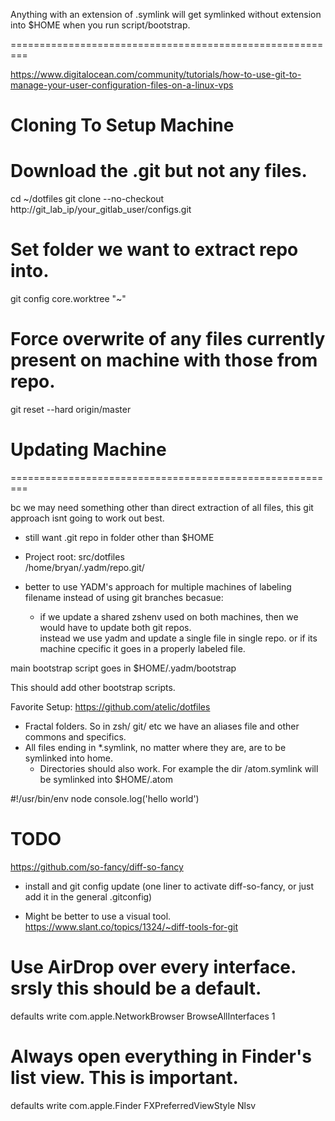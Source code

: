 


Anything with an extension of .symlink will get symlinked without extension into $HOME when you run script/bootstrap.



=========================================================

https://www.digitalocean.com/community/tutorials/how-to-use-git-to-manage-your-user-configuration-files-on-a-linux-vps



# Cloning To Setup Machine

# Download the .git but not any files.
cd ~/dotfiles
git clone --no-checkout http://git_lab_ip/your_gitlab_user/configs.git

# Set folder we want to extract repo into.
git config core.worktree "~"

# Force overwrite of any files currently present on machine with those from repo.
git reset --hard origin/master



# Updating Machine



=========================================================



bc we may need something other than direct extraction of all files, this git approach isnt going to work out best.



- still want .git repo in folder other than $HOME



- Project root:  src/dotfiles  
/home/bryan/.yadm/repo.git/


- better to use YADM's approach for multiple machines of labeling filename instead of using git branches becasue:
  - if we update a shared zshenv used on both machines, then we would have to update both git repos.  
    instead we use yadm and update a single file in single repo.  or if its machine cpecific it goes in a properly labeled file.



main bootstrap script goes in
$HOME/.yadm/bootstrap

This should add other bootstrap scripts.



Favorite Setup:
https://github.com/atelic/dotfiles

- Fractal folders.  So in zsh/ git/ etc we have an aliases file and other commons and specifics.
- All files ending in *.symlink, no matter where they are, are to be symlinked into home.
  - Directories should also work.  For example the dir /atom.symlink will be symlinked into $HOME/.atom


#!/usr/bin/env node console.log('hello world')




# TODO 

https://github.com/so-fancy/diff-so-fancy
- install and git config update (one liner to activate diff-so-fancy, or just add it in the general .gitconfig)

- Might be better to use a visual tool.
https://www.slant.co/topics/1324/~diff-tools-for-git




# Use AirDrop over every interface. srsly this should be a default.
defaults write com.apple.NetworkBrowser BrowseAllInterfaces 1

# Always open everything in Finder's list view. This is important.
defaults write com.apple.Finder FXPreferredViewStyle Nlsv